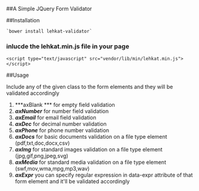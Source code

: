 ##A Simple JQuery Form Validator

##Installation

	`bower install lehkat-validator`
### inlucde the lehkat.min.js file in your page
```<script type="text/javascript" src="vendor/lib/min/lehkat.min.js"></script>```

##Usage

Include any of the given class to the form elements and they will be validated accordingly

1. ***axBlank ***
		for empty field validation
2. ***axNumber***
		for number field validation
3. ***axEmail***
		for email field validation
4. ***axDec***
		for decimal number validation
5. ***axPhone***
		for phone number validation
6. ***axDocs***
		for basic documents validation on a file type element (pdf,txt,doc,docx,csv)
7. ***axImg***
		for standard images validation on a file type element (jpg,gif,png,jpeg,svg)
8. ***axMedia***
		for standard media validation on a file type element (swf,mov,wma,mpg,mp3,wav)
9. ***axExpr***
		you can specify regular expression in data-expr attribute of that form element and it'll be validated accordingly



